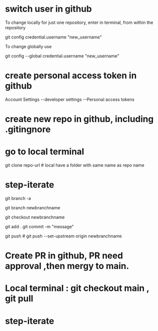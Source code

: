 # switch user in github
To change locally for just one repository, enter in terminal, from within the repository

git config credential.username "new_username"

To change globally use

git config --global credential.username "new_username"

# create personal access token in github
 Account Settings --developer settings --Personal access tokens

# create new repo in github, including .gitingnore 
# go to local terminal 
 git clone repo-url   # local have a folder with same name as repo name

# step-iterate
 git branch -a 

 git branch newbranchname

 git checkout newbranchname

 git add .
 git commit -m "message"
 
 git push   # git push --set-upstream origin newbranchname
 
 # Create PR in github, PR need approval ,then mergy to main. 
 # Local terminal : git checkout main , git pull

# step-iterate
 
 


